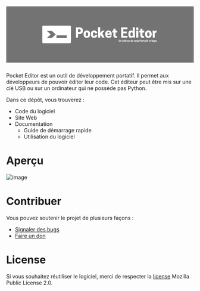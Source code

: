 # ![](https://github.com/Luckyluka17/Pocket-Editor/blob/main/src/assets/Pocket%20Editor%20banner.png)

Pocket Editor est un outil de développement portatif. Il permet aux développeurs de pouvoir éditer leur code. Cet éditeur peut être mis sur une clé USB ou sur un ordinateur qui ne possède pas Python.

Dans ce dépôt, vous trouverez :
- Code du logiciel
- Site Web
- Documentation
  - Guide de démarrage rapide
  - Utilisation du logiciel

# Aperçu
![image](https://user-images.githubusercontent.com/63603989/163213871-b182da9d-9b6e-4c1e-b783-f540d611531b.png)

# Contribuer
Vous pouvez soutenir le projet de plusieurs façons :
- [Signaler des bugs](https://github.com/Luckyluka17/Pocket-Editor/labels/bug)
- [Faire un don](https://www.buymeacoffee.com/luckyluka17)

# License
Si vous souhaitez réutiliser le logiciel, merci de respecter la [license](https://github.com/Luckyluka17/Pocket-Editor/blob/main/LICENSE) Mozilla Public License 2.0.

